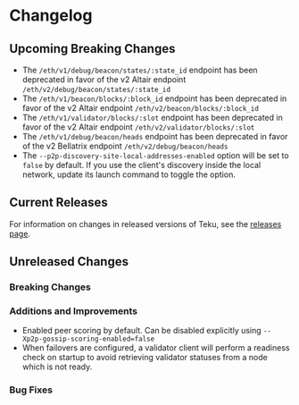 # Changelog

## Upcoming Breaking Changes
- The `/eth/v1/debug/beacon/states/:state_id` endpoint has been deprecated in favor of the v2 Altair endpoint `/eth/v2/debug/beacon/states/:state_id`
- The `/eth/v1/beacon/blocks/:block_id` endpoint has been deprecated in favor of the v2 Altair endpoint `/eth/v2/beacon/blocks/:block_id`
- The `/eth/v1/validator/blocks/:slot` endpoint has been deprecated in favor of the v2 Altair endpoint `/eth/v2/validator/blocks/:slot`
- The `/eth/v1/debug/beacon/heads` endpoint has been deprecated in favor of the v2 Bellatrix endpoint `/eth/v2/debug/beacon/heads`
- The `--p2p-discovery-site-local-addresses-enabled` option will be set to `false` by default. If you use the client's discovery inside the local network, update its launch command to toggle the option.  

## Current Releases
For information on changes in released versions of Teku, see the [releases page](https://github.com/ConsenSys/teku/releases).

## Unreleased Changes

### Breaking Changes

### Additions and Improvements
 - Enabled peer scoring by default. Can be disabled explicitly using `--Xp2p-gossip-scoring-enabled=false`
 - When failovers are configured, a validator client will perform a readiness check on startup to avoid retrieving validator statuses from a node which is not ready.

### Bug Fixes
